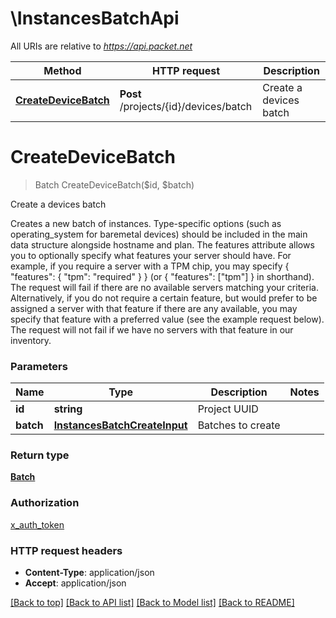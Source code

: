 # \InstancesBatchApi

All URIs are relative to *https://api.packet.net*

Method | HTTP request | Description
------------- | ------------- | -------------
[**CreateDeviceBatch**](InstancesBatchApi.md#CreateDeviceBatch) | **Post** /projects/{id}/devices/batch | Create a devices batch


# **CreateDeviceBatch**
> Batch CreateDeviceBatch($id, $batch)

Create a devices batch

Creates a new batch of instances.  Type-specific options (such as operating_system for baremetal devices) should be included in the main data structure alongside hostname and plan.  The features attribute allows you to optionally specify what features your server should have. For example, if you require a server with a TPM chip, you may specify { \"features\": { \"tpm\": \"required\" } } (or { \"features\": [\"tpm\"] } in shorthand). The request will fail if there are no available servers matching your criteria. Alternatively, if you do not require a certain feature, but would prefer to be assigned a server with that feature if there are any available, you may specify that feature with a preferred value (see the example request below). The request will not fail if we have no servers with that feature in our inventory.


### Parameters

Name | Type | Description  | Notes
------------- | ------------- | ------------- | -------------
 **id** | **string**| Project UUID | 
 **batch** | [**InstancesBatchCreateInput**](InstancesBatchCreateInput.md)| Batches to create | 

### Return type

[**Batch**](Batch.md)

### Authorization

[x_auth_token](../README.md#x_auth_token)

### HTTP request headers

 - **Content-Type**: application/json
 - **Accept**: application/json

[[Back to top]](#) [[Back to API list]](../README.md#documentation-for-api-endpoints) [[Back to Model list]](../README.md#documentation-for-models) [[Back to README]](../README.md)

